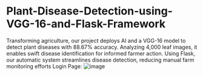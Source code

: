 # Plant-Disease-Detection-using-VGG-16-and-Flask-Framework
Transforming agriculture, our project deploys AI and a VGG-16 model to detect
plant diseases with 88.67% accuracy. Analyzing 4,000 leaf images, it enables swift
disease identification for informed farmer action. Using Flask, our automatic
system streamlines disease detection, reducing manual farm monitoring efforts
Login Page:
![image](https://github.com/biki007/Plant-Disease-Detection-using-VGG-16-and-Flask-Framework/assets/69428963/f8c8d95c-6bb5-4394-9549-891287690236)
